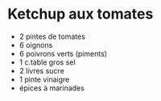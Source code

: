 # Ketchup aux tomates

- 2 pintes de tomates
- 6 oignons
- 6 poivrons verts (piments)
- 1 c.table gros sel
- 2 livres sucre
- 1 pinte vinaigre
- épices à marinades
